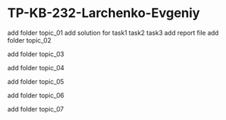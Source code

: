 # TP-KB-232-Larchenko-Evgeniy
add folder topic_01
add solution for task1 task2 task3
add report file
add folder topic_02

add folder topic_03

add folder topic_04

add folder topic_05

add folder topic_06

add folder topic_07